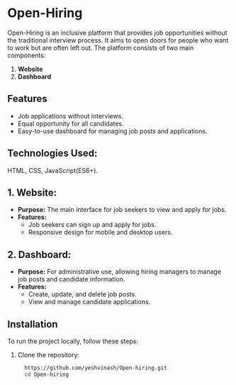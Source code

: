# Open-Hiring
Open-Hiring is an inclusive platform that provides job opportunities without the traditional interview process. It aims to open doors for people who want to work but are often left out. The platform consists of two main components:
1. **Website**
2. **Dashboard**

## Features
  - Job applications without interviews.
  - Equal opportunity for all candidates.
  - Easy-to-use dashboard for managing job posts and applications.
    
## Technologies Used:
  HTML, CSS, JavaScript(ES6+).
  
 ## 1. Website:
   - **Purpose:**
        The main interface for job seekers to view and apply for jobs.
   - **Features:**
     - Job seekers can sign up and apply for jobs.
     - Responsive design for mobile and desktop users.

 ## 2. Dashboard:
   - **Purpose:**
       For administrative use, allowing hiring managers to manage job posts and candidate information.
   - **Features:**
     - Create, update, and delete job posts.
     - View and manage candidate applications.

## Installation
To run the project locally, follow these steps:

1. Clone the repository:
   
   ```bash
     https://github.com/yeshvinash/Open-hiring.git
     cd Open-hiring
   ```

